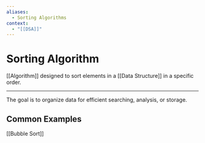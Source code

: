 ```yaml
---
aliases:
  - Sorting Algorithms
context:
  - "[[DSA]]"
---
```


# Sorting Algorithm

[[Algorithm]] designed to sort elements in a [[Data Structure]] in a specific order.

---

The goal is to organize data for efficient searching, analysis, or storage.

## Common Examples

[[Bubble Sort]]
